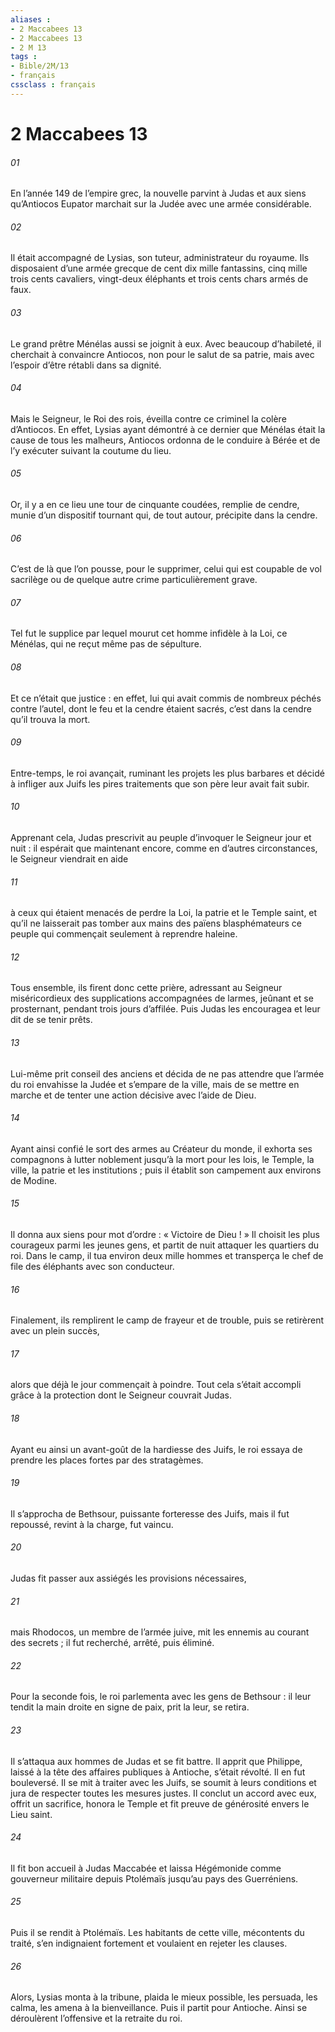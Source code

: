 ```yaml
---
aliases : 
- 2 Maccabees 13
- 2 Maccabees 13
- 2 M 13
tags : 
- Bible/2M/13
- français
cssclass : français
---
```


# 2 Maccabees 13

###### 01
En l’année 149 de l’empire grec, la nouvelle parvint à Judas et aux siens qu’Antiocos Eupator marchait sur la Judée avec une armée considérable.
###### 02
Il était accompagné de Lysias, son tuteur, administrateur du royaume. Ils disposaient d’une armée grecque de cent dix mille fantassins, cinq mille trois cents cavaliers, vingt-deux éléphants et trois cents chars armés de faux.
###### 03
Le grand prêtre Ménélas aussi se joignit à eux. Avec beaucoup d’habileté, il cherchait à convaincre Antiocos, non pour le salut de sa patrie, mais avec l’espoir d’être rétabli dans sa dignité.
###### 04
Mais le Seigneur, le Roi des rois, éveilla contre ce criminel la colère d’Antiocos. En effet, Lysias ayant démontré à ce dernier que Ménélas était la cause de tous les malheurs, Antiocos ordonna de le conduire à Bérée et de l’y exécuter suivant la coutume du lieu.
###### 05
Or, il y a en ce lieu une tour de cinquante coudées, remplie de cendre, munie d’un dispositif tournant qui, de tout autour, précipite dans la cendre.
###### 06
C’est de là que l’on pousse, pour le supprimer, celui qui est coupable de vol sacrilège ou de quelque autre crime particulièrement grave.
###### 07
Tel fut le supplice par lequel mourut cet homme infidèle à la Loi, ce Ménélas, qui ne reçut même pas de sépulture.
###### 08
Et ce n’était que justice : en effet, lui qui avait commis de nombreux péchés contre l’autel, dont le feu et la cendre étaient sacrés, c’est dans la cendre qu’il trouva la mort.
###### 09
Entre-temps, le roi avançait, ruminant les projets les plus barbares et décidé à infliger aux Juifs les pires traitements que son père leur avait fait subir.
###### 10
Apprenant cela, Judas prescrivit au peuple d’invoquer le Seigneur jour et nuit : il espérait que maintenant encore, comme en d’autres circonstances, le Seigneur viendrait en aide
###### 11
à ceux qui étaient menacés de perdre la Loi, la patrie et le Temple saint, et qu’il ne laisserait pas tomber aux mains des païens blasphémateurs ce peuple qui commençait seulement à reprendre haleine.
###### 12
Tous ensemble, ils firent donc cette prière, adressant au Seigneur miséricordieux des supplications accompagnées de larmes, jeûnant et se prosternant, pendant trois jours d’affilée. Puis Judas les encouragea et leur dit de se tenir prêts.
###### 13
Lui-même prit conseil des anciens et décida de ne pas attendre que l’armée du roi envahisse la Judée et s’empare de la ville, mais de se mettre en marche et de tenter une action décisive avec l’aide de Dieu.
###### 14
Ayant ainsi confié le sort des armes au Créateur du monde, il exhorta ses compagnons à lutter noblement jusqu’à la mort pour les lois, le Temple, la ville, la patrie et les institutions ; puis il établit son campement aux environs de Modine.
###### 15
Il donna aux siens pour mot d’ordre : « Victoire de Dieu ! » Il choisit les plus courageux parmi les jeunes gens, et partit de nuit attaquer les quartiers du roi. Dans le camp, il tua environ deux mille hommes et transperça le chef de file des éléphants avec son conducteur.
###### 16
Finalement, ils remplirent le camp de frayeur et de trouble, puis se retirèrent avec un plein succès,
###### 17
alors que déjà le jour commençait à poindre. Tout cela s’était accompli grâce à la protection dont le Seigneur couvrait Judas.
###### 18
Ayant eu ainsi un avant-goût de la hardiesse des Juifs, le roi essaya de prendre les places fortes par des stratagèmes.
###### 19
Il s’approcha de Bethsour, puissante forteresse des Juifs, mais il fut repoussé, revint à la charge, fut vaincu.
###### 20
Judas fit passer aux assiégés les provisions nécessaires,
###### 21
mais Rhodocos, un membre de l’armée juive, mit les ennemis au courant des secrets ; il fut recherché, arrêté, puis éliminé.
###### 22
Pour la seconde fois, le roi parlementa avec les gens de Bethsour : il leur tendit la main droite en signe de paix, prit la leur, se retira.
###### 23
Il s’attaqua aux hommes de Judas et se fit battre. Il apprit que Philippe, laissé à la tête des affaires publiques à Antioche, s’était révolté. Il en fut bouleversé. Il se mit à traiter avec les Juifs, se soumit à leurs conditions et jura de respecter toutes les mesures justes. Il conclut un accord avec eux, offrit un sacrifice, honora le Temple et fit preuve de générosité envers le Lieu saint.
###### 24
Il fit bon accueil à Judas Maccabée et laissa Hégémonide comme gouverneur militaire depuis Ptolémaïs jusqu’au pays des Guerréniens.
###### 25
Puis il se rendit à Ptolémaïs. Les habitants de cette ville, mécontents du traité, s’en indignaient fortement et voulaient en rejeter les clauses.
###### 26
Alors, Lysias monta à la tribune, plaida le mieux possible, les persuada, les calma, les amena à la bienveillance. Puis il partit pour Antioche. Ainsi se déroulèrent l’offensive et la retraite du roi.
